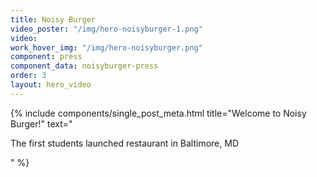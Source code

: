 ```yaml
---
title: Noisy Burger
video_poster: "/img/hero-noisyburger-1.png"
video: 
work_hover_img: "/img/hero-noisyburger.png"
component: press
component_data: noisyburger-press
order: 3
layout: hero_video
---
```


<div class="single_post_wrapper">
    {% include components/single_post_meta.html
        title="Welcome to Noisy Burger!"
        text="<p>The first students launched restaurant in Baltimore, MD</p>"
    %}
</div>